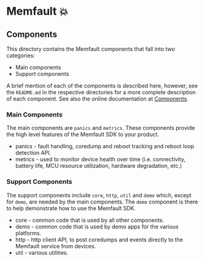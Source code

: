 # Memfault 💥

## Components

This directory contains the Memfault components that fall into two categories:

- Main components
- Support components

A brief mention of each of the components is described here, however, see the
`README.md` in the respective directories for a more complete description of
each component. See also the online documentation at
[Components](https://github.com/memfault/memfault-firmware-sdk#components).

### Main Components

The main components are `panics` and `metrics`. These components provide the
high level features of the Memfault SDK to your product.

- panics - fault handling, coredump and reboot tracking and reboot loop
  detection API.
- metrics - used to monitor device health over time (i.e. connectivity, battery
  life, MCU resource utilization, hardware degradation, etc.)

### Support Components

The support components include `core`, `http`, `util` and `demo` which, except
for `demo`, are needed by the main components. The `demo` component is there to
help demonstrate how to use the Memfault SDK.

- core - common code that is used by all other components.
- demo - common code that is used by demo apps for the various platforms.
- http - http client API, to post coredumps and events directly to the Memfault
  service from devices.
- util - various utilities.
